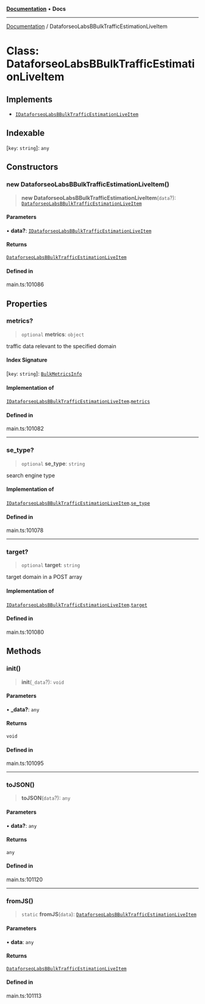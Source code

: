 [**Documentation**](../README.md) • **Docs**

***

[Documentation](../globals.md) / DataforseoLabsBBulkTrafficEstimationLiveItem

# Class: DataforseoLabsBBulkTrafficEstimationLiveItem

## Implements

- [`IDataforseoLabsBBulkTrafficEstimationLiveItem`](../interfaces/IDataforseoLabsBBulkTrafficEstimationLiveItem.md)

## Indexable

 \[`key`: `string`\]: `any`

## Constructors

### new DataforseoLabsBBulkTrafficEstimationLiveItem()

> **new DataforseoLabsBBulkTrafficEstimationLiveItem**(`data`?): [`DataforseoLabsBBulkTrafficEstimationLiveItem`](DataforseoLabsBBulkTrafficEstimationLiveItem.md)

#### Parameters

• **data?**: [`IDataforseoLabsBBulkTrafficEstimationLiveItem`](../interfaces/IDataforseoLabsBBulkTrafficEstimationLiveItem.md)

#### Returns

[`DataforseoLabsBBulkTrafficEstimationLiveItem`](DataforseoLabsBBulkTrafficEstimationLiveItem.md)

#### Defined in

main.ts:101086

## Properties

### metrics?

> `optional` **metrics**: `object`

traffic data relevant to the specified domain

#### Index Signature

 \[`key`: `string`\]: [`BulkMetricsInfo`](BulkMetricsInfo.md)

#### Implementation of

[`IDataforseoLabsBBulkTrafficEstimationLiveItem`](../interfaces/IDataforseoLabsBBulkTrafficEstimationLiveItem.md).[`metrics`](../interfaces/IDataforseoLabsBBulkTrafficEstimationLiveItem.md#metrics)

#### Defined in

main.ts:101082

***

### se\_type?

> `optional` **se\_type**: `string`

search engine type

#### Implementation of

[`IDataforseoLabsBBulkTrafficEstimationLiveItem`](../interfaces/IDataforseoLabsBBulkTrafficEstimationLiveItem.md).[`se_type`](../interfaces/IDataforseoLabsBBulkTrafficEstimationLiveItem.md#se_type)

#### Defined in

main.ts:101078

***

### target?

> `optional` **target**: `string`

target domain in a POST array

#### Implementation of

[`IDataforseoLabsBBulkTrafficEstimationLiveItem`](../interfaces/IDataforseoLabsBBulkTrafficEstimationLiveItem.md).[`target`](../interfaces/IDataforseoLabsBBulkTrafficEstimationLiveItem.md#target)

#### Defined in

main.ts:101080

## Methods

### init()

> **init**(`_data`?): `void`

#### Parameters

• **\_data?**: `any`

#### Returns

`void`

#### Defined in

main.ts:101095

***

### toJSON()

> **toJSON**(`data`?): `any`

#### Parameters

• **data?**: `any`

#### Returns

`any`

#### Defined in

main.ts:101120

***

### fromJS()

> `static` **fromJS**(`data`): [`DataforseoLabsBBulkTrafficEstimationLiveItem`](DataforseoLabsBBulkTrafficEstimationLiveItem.md)

#### Parameters

• **data**: `any`

#### Returns

[`DataforseoLabsBBulkTrafficEstimationLiveItem`](DataforseoLabsBBulkTrafficEstimationLiveItem.md)

#### Defined in

main.ts:101113
